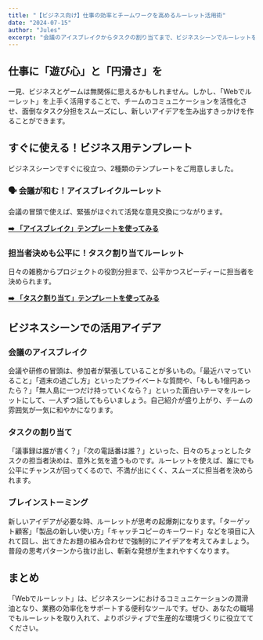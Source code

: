 ```yaml
---
title: "【ビジネス向け】仕事の効率とチームワークを高めるルーレット活用術"
date: "2024-07-15"
author: "Jules"
excerpt: "会議のアイスブレイクからタスクの割り当てまで、ビジネスシーンでルーレットをスマートに活用するアイデアとテンプレートを紹介します。"
---
```


## 仕事に「遊び心」と「円滑さ」を

一見、ビジネスとゲームは無関係に思えるかもしれません。しかし、「Webでルーレット」を上手く活用することで、チームのコミュニケーションを活性化させ、面倒なタスク分担をスムーズにし、新しいアイデアを生み出すきっかけを作ることができます。

## すぐに使える！ビジネス用テンプレート

ビジネスシーンですぐに役立つ、2種類のテンプレートをご用意しました。

### 🗣️ 会議が和む！アイスブレイクルーレット

会議の冒頭で使えば、緊張がほぐれて活発な意見交換につながります。

**[➡️ 「アイスブレイク」テンプレートを使ってみる](/templates/roulette/0aaac168-3d2a-4caf-94e5-f8402cb9ce04)**

### 担当者決めも公平に！タスク割り当てルーレット

日々の雑務からプロジェクトの役割分担まで、公平かつスピーディーに担当者を決められます。

**[➡️ 「タスク割り当て」テンプレートを使ってみる](/templates/roulette/97484601-c8c2-4542-8bab-39586f79313d)**

## ビジネスシーンでの活用アイデア

### 会議のアイスブレイク

会議や研修の冒頭は、参加者が緊張していることが多いもの。「最近ハマっていること」「週末の過ごし方」といったプライベートな質問や、「もしも1億円あったら？」「無人島に一つだけ持っていくなら？」といった面白いテーマをルーレットにして、一人ずつ話してもらいましょう。自己紹介が盛り上がり、チームの雰囲気が一気に和やかになります。

### タスクの割り当て

「議事録は誰が書く？」「次の電話番は誰？」といった、日々のちょっとしたタスクの担当者決めは、意外と気を遣うものです。ルーレットを使えば、誰にでも公平にチャンスが回ってくるので、不満が出にくく、スムーズに担当者を決められます。

### ブレインストーミング

新しいアイデアが必要な時、ルーレットが思考の起爆剤になります。「ターゲット顧客」「製品の新しい使い方」「キャッチコピーのキーワード」などを項目に入れて回し、出てきたお題の組み合わせで強制的にアイデアを考えてみましょう。普段の思考パターンから抜け出し、斬新な発想が生まれやすくなります。

## まとめ

「Webでルーレット」は、ビジネスシーンにおけるコミュニケーションの潤滑油となり、業務の効率化をサポートする便利なツールです。ぜひ、あなたの職場でもルーレットを取り入れて、よりポジティブで生産的な環境づくりに役立ててください。
